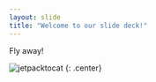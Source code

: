```yaml
---
layout: slide
title: "Welcome to our slide deck!"
---
```


Fly away!

![jetpacktocat](https://octodex.github.com/images/jetpacktocat.png)
{: .center}
